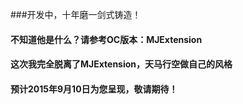 ###开发中，十年磨一剑式铸造！

#### 不知道他是什么？请参考OC版本：MJExtension


#### 这次我完全脱离了MJExtension，天马行空做自己的风格


#### 预计2015年9月10日为您呈现，敬请期待！

